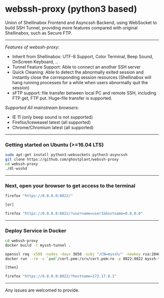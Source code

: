 # webssh-proxy (python3 based)

Union of Shellinabox Frontend and Asyncssh Backend, using WebSocket to build SSH Tunnel, providing more features compared with original Shellinabox, such as Secure FTP.

--------------------------------------------------------

*Features of webssh-proxy*:

- Inherit from Shellinabox: UTF-8 Support, Color Terminal, Beep Sound, OnScreen Keyboard, ..
- Tunnel Feature Support: Able to connect an another SSH server
- Quick Cleaning: Able to detect the abnormally exited session and instantly close the corresponding session resources (Shellinabox will hang running processes for a while when users abnormally quit the session)
- sFTP support: file transfer between local PC and remote SSH, including FTP get, FTP put. Huge-file transfer is supported.


*Supported All mainstream browsers*:

-	IE 11 (only beep sound is not supported)
-	Firefox/Iceweasel latest (all supported)
-	Chrome/Chromium latest (all supported)

--------------------------------------------------------

### Getting started on Ubuntu (>=16.04 LTS)

```sh
sudo apt-get install python3-websockets python3-asyncssh
git clone https://github.com/ghostplant/webssh-proxy
cd webssh-proxy
./dl-wsshd
```

--------------------------------------------------------

### Next, open your browser to get access to the terminal

```sh
firefox "https://0.0.0.0:8022/"

[or]

firefox "https://0.0.0.0:8022/?username=user1&hostname=0.0.0.0"
```

--------------------------------------------------------

### Deploy Service in Docker

```sh
cd webssh-proxy
docker build -t myssh-tunnel .

openssl req -x509 -nodes -days 3650 -subj "/CN=myssh/" -newkey rsa:2048 -keyout cert.pem -out cert.pem
docker run --rm -v `pwd`/cert.pem:/srv/cert.pem:ro -p 8022:8022 myssh-tunnel

[then]

firefox "https://0.0.0.0:8022/?hostname=172.17.0.1"
```

--------------------------------------------------------

Any issues are welcomed to provide.

